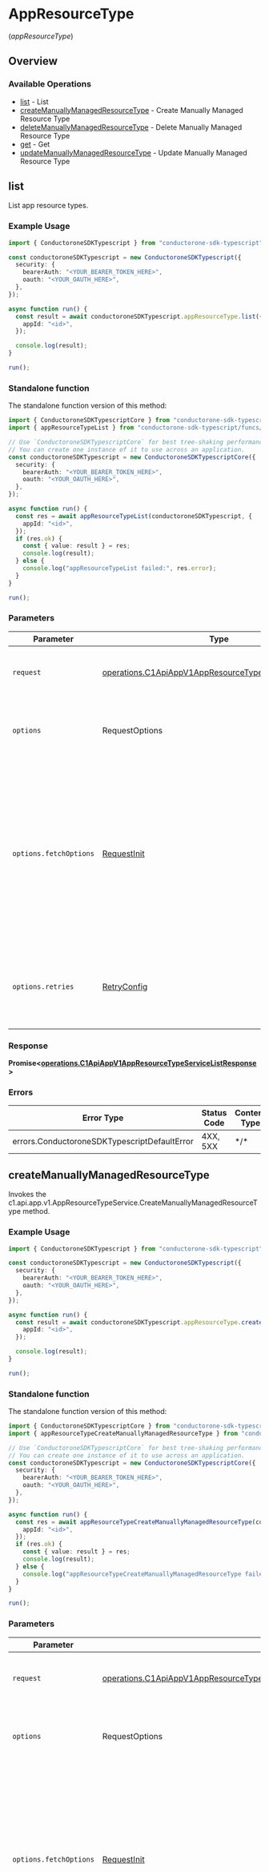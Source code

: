 # AppResourceType
(*appResourceType*)

## Overview

### Available Operations

* [list](#list) - List
* [createManuallyManagedResourceType](#createmanuallymanagedresourcetype) - Create Manually Managed Resource Type
* [deleteManuallyManagedResourceType](#deletemanuallymanagedresourcetype) - Delete Manually Managed Resource Type
* [get](#get) - Get
* [updateManuallyManagedResourceType](#updatemanuallymanagedresourcetype) - Update Manually Managed Resource Type

## list

List app resource types.

### Example Usage

```typescript
import { ConductoroneSDKTypescript } from "conductorone-sdk-typescript";

const conductoroneSDKTypescript = new ConductoroneSDKTypescript({
  security: {
    bearerAuth: "<YOUR_BEARER_TOKEN_HERE>",
    oauth: "<YOUR_OAUTH_HERE>",
  },
});

async function run() {
  const result = await conductoroneSDKTypescript.appResourceType.list({
    appId: "<id>",
  });

  console.log(result);
}

run();
```

### Standalone function

The standalone function version of this method:

```typescript
import { ConductoroneSDKTypescriptCore } from "conductorone-sdk-typescript/core.js";
import { appResourceTypeList } from "conductorone-sdk-typescript/funcs/appResourceTypeList.js";

// Use `ConductoroneSDKTypescriptCore` for best tree-shaking performance.
// You can create one instance of it to use across an application.
const conductoroneSDKTypescript = new ConductoroneSDKTypescriptCore({
  security: {
    bearerAuth: "<YOUR_BEARER_TOKEN_HERE>",
    oauth: "<YOUR_OAUTH_HERE>",
  },
});

async function run() {
  const res = await appResourceTypeList(conductoroneSDKTypescript, {
    appId: "<id>",
  });
  if (res.ok) {
    const { value: result } = res;
    console.log(result);
  } else {
    console.log("appResourceTypeList failed:", res.error);
  }
}

run();
```

### Parameters

| Parameter                                                                                                                                                                      | Type                                                                                                                                                                           | Required                                                                                                                                                                       | Description                                                                                                                                                                    |
| ------------------------------------------------------------------------------------------------------------------------------------------------------------------------------ | ------------------------------------------------------------------------------------------------------------------------------------------------------------------------------ | ------------------------------------------------------------------------------------------------------------------------------------------------------------------------------ | ------------------------------------------------------------------------------------------------------------------------------------------------------------------------------ |
| `request`                                                                                                                                                                      | [operations.C1ApiAppV1AppResourceTypeServiceListRequest](../../sdk/models/operations/c1apiappv1appresourcetypeservicelistrequest.md)                                           | :heavy_check_mark:                                                                                                                                                             | The request object to use for the request.                                                                                                                                     |
| `options`                                                                                                                                                                      | RequestOptions                                                                                                                                                                 | :heavy_minus_sign:                                                                                                                                                             | Used to set various options for making HTTP requests.                                                                                                                          |
| `options.fetchOptions`                                                                                                                                                         | [RequestInit](https://developer.mozilla.org/en-US/docs/Web/API/Request/Request#options)                                                                                        | :heavy_minus_sign:                                                                                                                                                             | Options that are passed to the underlying HTTP request. This can be used to inject extra headers for examples. All `Request` options, except `method` and `body`, are allowed. |
| `options.retries`                                                                                                                                                              | [RetryConfig](../../lib/utils/retryconfig.md)                                                                                                                                  | :heavy_minus_sign:                                                                                                                                                             | Enables retrying HTTP requests under certain failure conditions.                                                                                                               |

### Response

**Promise\<[operations.C1ApiAppV1AppResourceTypeServiceListResponse](../../sdk/models/operations/c1apiappv1appresourcetypeservicelistresponse.md)\>**

### Errors

| Error Type                                   | Status Code                                  | Content Type                                 |
| -------------------------------------------- | -------------------------------------------- | -------------------------------------------- |
| errors.ConductoroneSDKTypescriptDefaultError | 4XX, 5XX                                     | \*/\*                                        |

## createManuallyManagedResourceType

Invokes the c1.api.app.v1.AppResourceTypeService.CreateManuallyManagedResourceType method.

### Example Usage

```typescript
import { ConductoroneSDKTypescript } from "conductorone-sdk-typescript";

const conductoroneSDKTypescript = new ConductoroneSDKTypescript({
  security: {
    bearerAuth: "<YOUR_BEARER_TOKEN_HERE>",
    oauth: "<YOUR_OAUTH_HERE>",
  },
});

async function run() {
  const result = await conductoroneSDKTypescript.appResourceType.createManuallyManagedResourceType({
    appId: "<id>",
  });

  console.log(result);
}

run();
```

### Standalone function

The standalone function version of this method:

```typescript
import { ConductoroneSDKTypescriptCore } from "conductorone-sdk-typescript/core.js";
import { appResourceTypeCreateManuallyManagedResourceType } from "conductorone-sdk-typescript/funcs/appResourceTypeCreateManuallyManagedResourceType.js";

// Use `ConductoroneSDKTypescriptCore` for best tree-shaking performance.
// You can create one instance of it to use across an application.
const conductoroneSDKTypescript = new ConductoroneSDKTypescriptCore({
  security: {
    bearerAuth: "<YOUR_BEARER_TOKEN_HERE>",
    oauth: "<YOUR_OAUTH_HERE>",
  },
});

async function run() {
  const res = await appResourceTypeCreateManuallyManagedResourceType(conductoroneSDKTypescript, {
    appId: "<id>",
  });
  if (res.ok) {
    const { value: result } = res;
    console.log(result);
  } else {
    console.log("appResourceTypeCreateManuallyManagedResourceType failed:", res.error);
  }
}

run();
```

### Parameters

| Parameter                                                                                                                                                                                      | Type                                                                                                                                                                                           | Required                                                                                                                                                                                       | Description                                                                                                                                                                                    |
| ---------------------------------------------------------------------------------------------------------------------------------------------------------------------------------------------- | ---------------------------------------------------------------------------------------------------------------------------------------------------------------------------------------------- | ---------------------------------------------------------------------------------------------------------------------------------------------------------------------------------------------- | ---------------------------------------------------------------------------------------------------------------------------------------------------------------------------------------------- |
| `request`                                                                                                                                                                                      | [operations.C1ApiAppV1AppResourceTypeServiceCreateManuallyManagedResourceTypeRequest](../../sdk/models/operations/c1apiappv1appresourcetypeservicecreatemanuallymanagedresourcetyperequest.md) | :heavy_check_mark:                                                                                                                                                                             | The request object to use for the request.                                                                                                                                                     |
| `options`                                                                                                                                                                                      | RequestOptions                                                                                                                                                                                 | :heavy_minus_sign:                                                                                                                                                                             | Used to set various options for making HTTP requests.                                                                                                                                          |
| `options.fetchOptions`                                                                                                                                                                         | [RequestInit](https://developer.mozilla.org/en-US/docs/Web/API/Request/Request#options)                                                                                                        | :heavy_minus_sign:                                                                                                                                                                             | Options that are passed to the underlying HTTP request. This can be used to inject extra headers for examples. All `Request` options, except `method` and `body`, are allowed.                 |
| `options.retries`                                                                                                                                                                              | [RetryConfig](../../lib/utils/retryconfig.md)                                                                                                                                                  | :heavy_minus_sign:                                                                                                                                                                             | Enables retrying HTTP requests under certain failure conditions.                                                                                                                               |

### Response

**Promise\<[operations.C1ApiAppV1AppResourceTypeServiceCreateManuallyManagedResourceTypeResponse](../../sdk/models/operations/c1apiappv1appresourcetypeservicecreatemanuallymanagedresourcetyperesponse.md)\>**

### Errors

| Error Type                                   | Status Code                                  | Content Type                                 |
| -------------------------------------------- | -------------------------------------------- | -------------------------------------------- |
| errors.ConductoroneSDKTypescriptDefaultError | 4XX, 5XX                                     | \*/\*                                        |

## deleteManuallyManagedResourceType

Invokes the c1.api.app.v1.AppResourceTypeService.DeleteManuallyManagedResourceType method.

### Example Usage

```typescript
import { ConductoroneSDKTypescript } from "conductorone-sdk-typescript";

const conductoroneSDKTypescript = new ConductoroneSDKTypescript({
  security: {
    bearerAuth: "<YOUR_BEARER_TOKEN_HERE>",
    oauth: "<YOUR_OAUTH_HERE>",
  },
});

async function run() {
  const result = await conductoroneSDKTypescript.appResourceType.deleteManuallyManagedResourceType({
    appId: "<id>",
    id: "<id>",
  });

  console.log(result);
}

run();
```

### Standalone function

The standalone function version of this method:

```typescript
import { ConductoroneSDKTypescriptCore } from "conductorone-sdk-typescript/core.js";
import { appResourceTypeDeleteManuallyManagedResourceType } from "conductorone-sdk-typescript/funcs/appResourceTypeDeleteManuallyManagedResourceType.js";

// Use `ConductoroneSDKTypescriptCore` for best tree-shaking performance.
// You can create one instance of it to use across an application.
const conductoroneSDKTypescript = new ConductoroneSDKTypescriptCore({
  security: {
    bearerAuth: "<YOUR_BEARER_TOKEN_HERE>",
    oauth: "<YOUR_OAUTH_HERE>",
  },
});

async function run() {
  const res = await appResourceTypeDeleteManuallyManagedResourceType(conductoroneSDKTypescript, {
    appId: "<id>",
    id: "<id>",
  });
  if (res.ok) {
    const { value: result } = res;
    console.log(result);
  } else {
    console.log("appResourceTypeDeleteManuallyManagedResourceType failed:", res.error);
  }
}

run();
```

### Parameters

| Parameter                                                                                                                                                                                      | Type                                                                                                                                                                                           | Required                                                                                                                                                                                       | Description                                                                                                                                                                                    |
| ---------------------------------------------------------------------------------------------------------------------------------------------------------------------------------------------- | ---------------------------------------------------------------------------------------------------------------------------------------------------------------------------------------------- | ---------------------------------------------------------------------------------------------------------------------------------------------------------------------------------------------- | ---------------------------------------------------------------------------------------------------------------------------------------------------------------------------------------------- |
| `request`                                                                                                                                                                                      | [operations.C1ApiAppV1AppResourceTypeServiceDeleteManuallyManagedResourceTypeRequest](../../sdk/models/operations/c1apiappv1appresourcetypeservicedeletemanuallymanagedresourcetyperequest.md) | :heavy_check_mark:                                                                                                                                                                             | The request object to use for the request.                                                                                                                                                     |
| `options`                                                                                                                                                                                      | RequestOptions                                                                                                                                                                                 | :heavy_minus_sign:                                                                                                                                                                             | Used to set various options for making HTTP requests.                                                                                                                                          |
| `options.fetchOptions`                                                                                                                                                                         | [RequestInit](https://developer.mozilla.org/en-US/docs/Web/API/Request/Request#options)                                                                                                        | :heavy_minus_sign:                                                                                                                                                                             | Options that are passed to the underlying HTTP request. This can be used to inject extra headers for examples. All `Request` options, except `method` and `body`, are allowed.                 |
| `options.retries`                                                                                                                                                                              | [RetryConfig](../../lib/utils/retryconfig.md)                                                                                                                                                  | :heavy_minus_sign:                                                                                                                                                                             | Enables retrying HTTP requests under certain failure conditions.                                                                                                                               |

### Response

**Promise\<[operations.C1ApiAppV1AppResourceTypeServiceDeleteManuallyManagedResourceTypeResponse](../../sdk/models/operations/c1apiappv1appresourcetypeservicedeletemanuallymanagedresourcetyperesponse.md)\>**

### Errors

| Error Type                                   | Status Code                                  | Content Type                                 |
| -------------------------------------------- | -------------------------------------------- | -------------------------------------------- |
| errors.ConductoroneSDKTypescriptDefaultError | 4XX, 5XX                                     | \*/\*                                        |

## get

Get an app resource type.

### Example Usage

```typescript
import { ConductoroneSDKTypescript } from "conductorone-sdk-typescript";

const conductoroneSDKTypescript = new ConductoroneSDKTypescript({
  security: {
    bearerAuth: "<YOUR_BEARER_TOKEN_HERE>",
    oauth: "<YOUR_OAUTH_HERE>",
  },
});

async function run() {
  const result = await conductoroneSDKTypescript.appResourceType.get({
    appId: "<id>",
    id: "<id>",
  });

  console.log(result);
}

run();
```

### Standalone function

The standalone function version of this method:

```typescript
import { ConductoroneSDKTypescriptCore } from "conductorone-sdk-typescript/core.js";
import { appResourceTypeGet } from "conductorone-sdk-typescript/funcs/appResourceTypeGet.js";

// Use `ConductoroneSDKTypescriptCore` for best tree-shaking performance.
// You can create one instance of it to use across an application.
const conductoroneSDKTypescript = new ConductoroneSDKTypescriptCore({
  security: {
    bearerAuth: "<YOUR_BEARER_TOKEN_HERE>",
    oauth: "<YOUR_OAUTH_HERE>",
  },
});

async function run() {
  const res = await appResourceTypeGet(conductoroneSDKTypescript, {
    appId: "<id>",
    id: "<id>",
  });
  if (res.ok) {
    const { value: result } = res;
    console.log(result);
  } else {
    console.log("appResourceTypeGet failed:", res.error);
  }
}

run();
```

### Parameters

| Parameter                                                                                                                                                                      | Type                                                                                                                                                                           | Required                                                                                                                                                                       | Description                                                                                                                                                                    |
| ------------------------------------------------------------------------------------------------------------------------------------------------------------------------------ | ------------------------------------------------------------------------------------------------------------------------------------------------------------------------------ | ------------------------------------------------------------------------------------------------------------------------------------------------------------------------------ | ------------------------------------------------------------------------------------------------------------------------------------------------------------------------------ |
| `request`                                                                                                                                                                      | [operations.C1ApiAppV1AppResourceTypeServiceGetRequest](../../sdk/models/operations/c1apiappv1appresourcetypeservicegetrequest.md)                                             | :heavy_check_mark:                                                                                                                                                             | The request object to use for the request.                                                                                                                                     |
| `options`                                                                                                                                                                      | RequestOptions                                                                                                                                                                 | :heavy_minus_sign:                                                                                                                                                             | Used to set various options for making HTTP requests.                                                                                                                          |
| `options.fetchOptions`                                                                                                                                                         | [RequestInit](https://developer.mozilla.org/en-US/docs/Web/API/Request/Request#options)                                                                                        | :heavy_minus_sign:                                                                                                                                                             | Options that are passed to the underlying HTTP request. This can be used to inject extra headers for examples. All `Request` options, except `method` and `body`, are allowed. |
| `options.retries`                                                                                                                                                              | [RetryConfig](../../lib/utils/retryconfig.md)                                                                                                                                  | :heavy_minus_sign:                                                                                                                                                             | Enables retrying HTTP requests under certain failure conditions.                                                                                                               |

### Response

**Promise\<[operations.C1ApiAppV1AppResourceTypeServiceGetResponse](../../sdk/models/operations/c1apiappv1appresourcetypeservicegetresponse.md)\>**

### Errors

| Error Type                                   | Status Code                                  | Content Type                                 |
| -------------------------------------------- | -------------------------------------------- | -------------------------------------------- |
| errors.ConductoroneSDKTypescriptDefaultError | 4XX, 5XX                                     | \*/\*                                        |

## updateManuallyManagedResourceType

Invokes the c1.api.app.v1.AppResourceTypeService.UpdateManuallyManagedResourceType method.

### Example Usage

```typescript
import { ConductoroneSDKTypescript } from "conductorone-sdk-typescript";

const conductoroneSDKTypescript = new ConductoroneSDKTypescript({
  security: {
    bearerAuth: "<YOUR_BEARER_TOKEN_HERE>",
    oauth: "<YOUR_OAUTH_HERE>",
  },
});

async function run() {
  const result = await conductoroneSDKTypescript.appResourceType.updateManuallyManagedResourceType({
    appId: "<id>",
    id: "<id>",
  });

  console.log(result);
}

run();
```

### Standalone function

The standalone function version of this method:

```typescript
import { ConductoroneSDKTypescriptCore } from "conductorone-sdk-typescript/core.js";
import { appResourceTypeUpdateManuallyManagedResourceType } from "conductorone-sdk-typescript/funcs/appResourceTypeUpdateManuallyManagedResourceType.js";

// Use `ConductoroneSDKTypescriptCore` for best tree-shaking performance.
// You can create one instance of it to use across an application.
const conductoroneSDKTypescript = new ConductoroneSDKTypescriptCore({
  security: {
    bearerAuth: "<YOUR_BEARER_TOKEN_HERE>",
    oauth: "<YOUR_OAUTH_HERE>",
  },
});

async function run() {
  const res = await appResourceTypeUpdateManuallyManagedResourceType(conductoroneSDKTypescript, {
    appId: "<id>",
    id: "<id>",
  });
  if (res.ok) {
    const { value: result } = res;
    console.log(result);
  } else {
    console.log("appResourceTypeUpdateManuallyManagedResourceType failed:", res.error);
  }
}

run();
```

### Parameters

| Parameter                                                                                                                                                                                      | Type                                                                                                                                                                                           | Required                                                                                                                                                                                       | Description                                                                                                                                                                                    |
| ---------------------------------------------------------------------------------------------------------------------------------------------------------------------------------------------- | ---------------------------------------------------------------------------------------------------------------------------------------------------------------------------------------------- | ---------------------------------------------------------------------------------------------------------------------------------------------------------------------------------------------- | ---------------------------------------------------------------------------------------------------------------------------------------------------------------------------------------------- |
| `request`                                                                                                                                                                                      | [operations.C1ApiAppV1AppResourceTypeServiceUpdateManuallyManagedResourceTypeRequest](../../sdk/models/operations/c1apiappv1appresourcetypeserviceupdatemanuallymanagedresourcetyperequest.md) | :heavy_check_mark:                                                                                                                                                                             | The request object to use for the request.                                                                                                                                                     |
| `options`                                                                                                                                                                                      | RequestOptions                                                                                                                                                                                 | :heavy_minus_sign:                                                                                                                                                                             | Used to set various options for making HTTP requests.                                                                                                                                          |
| `options.fetchOptions`                                                                                                                                                                         | [RequestInit](https://developer.mozilla.org/en-US/docs/Web/API/Request/Request#options)                                                                                                        | :heavy_minus_sign:                                                                                                                                                                             | Options that are passed to the underlying HTTP request. This can be used to inject extra headers for examples. All `Request` options, except `method` and `body`, are allowed.                 |
| `options.retries`                                                                                                                                                                              | [RetryConfig](../../lib/utils/retryconfig.md)                                                                                                                                                  | :heavy_minus_sign:                                                                                                                                                                             | Enables retrying HTTP requests under certain failure conditions.                                                                                                                               |

### Response

**Promise\<[operations.C1ApiAppV1AppResourceTypeServiceUpdateManuallyManagedResourceTypeResponse](../../sdk/models/operations/c1apiappv1appresourcetypeserviceupdatemanuallymanagedresourcetyperesponse.md)\>**

### Errors

| Error Type                                   | Status Code                                  | Content Type                                 |
| -------------------------------------------- | -------------------------------------------- | -------------------------------------------- |
| errors.ConductoroneSDKTypescriptDefaultError | 4XX, 5XX                                     | \*/\*                                        |